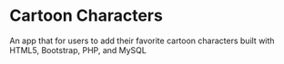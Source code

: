 # Cartoon Characters

An app that for users to add their favorite cartoon characters built with HTML5, Bootstrap, PHP, and MySQL
